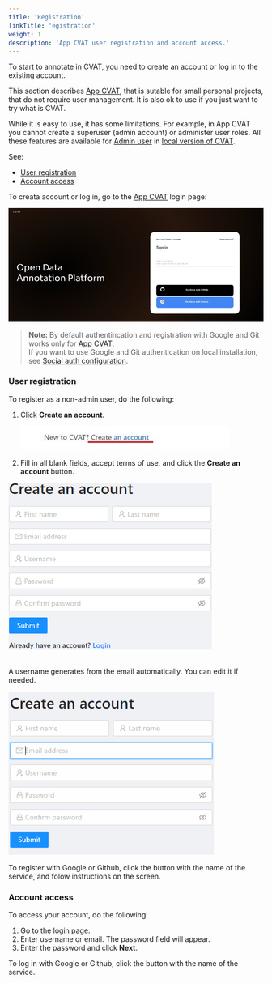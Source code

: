 ```yaml
---
title: 'Registration'
linkTitle: 'egistration'
weight: 1
description: 'App CVAT user registration and account access.'
---
```


To start to annotate in CVAT, you need to
create an account or log in to the existing account.

This section describes [App CVAT](https://app.cvat.ai/), that is sutable
for small personal projects, that do not require user management.
It is also ok to use if you just want to try what is CVAT.

While it is easy to use, it has some limitations.
For example, in App CVAT you cannot create a superuser (admin account)
or administer user roles. All these features are available
for [Admin user](/docs/administration/basics/admin-account/) in
[local version of CVAT](/docs/administration/basics/installation/).

See:

- [User registration](#user-registration)
- [Account access](#account-access)

To creata account or log in, go to the [App CVAT](https://app.cvat.ai/) login page:

![](/images/image001.jpg)

> **Note:** By default authentincation and registration with Google and Git works only for [App CVAT](https://app.cvat.ai/). <br>If you want to use Google and Git authentication on local installation, see [Social auth configuration](/docs/administration/basics/social-accounts-configuration/).

### User registration

To register as a non-admin user, do the following:

1. Click **Create an account**.

   ![Create account](/images/image002.jpg)

2. Fill in all blank fields, accept terms of use, and
   click the **Create an account** button.

![Account form](/images/image003.jpg)

<br>A username generates from the email automatically. You can edit it if needed.

![Usernname generation](/images/filling_email.gif)

To register with Google or Github, click the button with the name of the service, and folow instructions on the screen.

### Account access

To access your account, do the following:

1. Go to the login page.
2. Enter username or email. The password field will appear.
3. Enter the password and click **Next**.

To log in with Google or Github, click the button with the name of the service.
